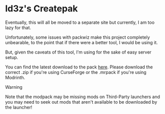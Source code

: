 # ld3z's Createpak

Eventually, this will all be moved to a separate site but currently, I am too lazy for that.

Unfortunately, some issues with packwiz make this project completely unbearable, to the point that if there were a better tool, I would be using it.

But, given the caveats of this tool, I'm using for the sake of easy server setup.

You can find the latest download to the pack [here](https://github.com/ld3z/createpak/releases/latest). Please download the correct .zip if you're using CurseForge or the .mrpack if you're using Modrinth.

> [!WARNING]  
> Note that the modpack may be missing mods on Third-Party launchers and you may need to seek out mods that aren't available to be downloaded by the launcher!
